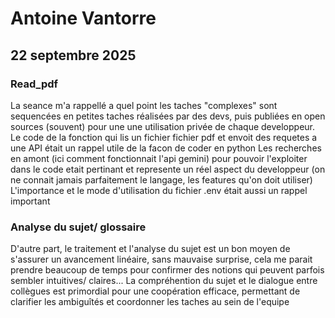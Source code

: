 # Antoine Vantorre

## 22 septembre 2025
### Read_pdf
La seance m'a rappellé a quel point les taches "complexes" sont sequencées en petites taches réalisées par des devs, puis publiées en open sources (souvent) pour une une utilisation privée de chaque developpeur.
Le code de la fonction qui lis un fichier fichier pdf et envoit des requetes a une API était un rappel utile de la facon de coder en python
Les recherches en amont  (ici comment fonctionnait l'api gemini) pour pouvoir l'exploiter dans le code etait pertinant et represente un réel aspect du developpeur (on ne connait jamais parfaitement le langage, les features qu'on doit utiliser)
L'importance et le mode d'utilisation du fichier .env était aussi un rappel important

### Analyse du sujet/ glossaire
D'autre part, le traitement et l'analyse du sujet est un bon moyen de s'assurer un avancement linéaire, sans mauvaise surprise, cela me parait prendre beaucoup de temps pour confirmer des notions qui peuvent parfois sembler intuitives/ claires...
La compréhention du sujet et le dialogue entre collègues est primordial pour une coopération efficace, permettant de clarifier les ambiguîtés et coordonner les taches au sein de l'equipe